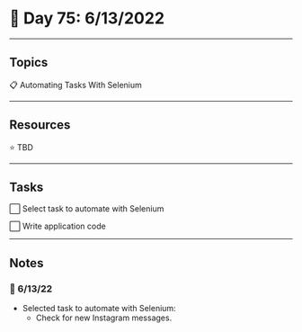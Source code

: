 # :calendar: Day 75: 6/13/2022

---

## Topics

:clipboard: Automating Tasks With Selenium

---

## Resources

:star: TBD

---

## Tasks

:white_large_square: Select task to automate with Selenium

:white_large_square: Write application code

---

## Notes

### :notebook: 6/13/22

- Selected task to automate with Selenium:
    - Check for new Instagram messages.
